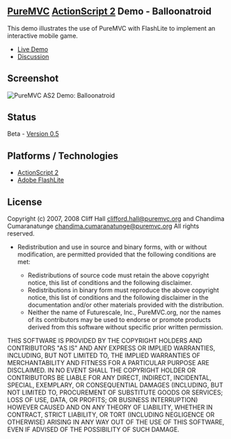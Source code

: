## [PureMVC](http://puremvc.github.com/) [ActionScript 2](https://github.com/PureMVC/puremvc-as2-standard-framework/wiki) Demo - Balloonatroid
This demo illustrates the use of PureMVC with FlashLite to implement an interactive mobile game.

* [Live Demo](http://darkstar.puremvc.org/content_header.html?url=http://puremvc.org/pages/demos/AS2/Demo_AS2_FlashLite_Balloonatroid/&desc=PureMVC%20ActionScript%202%20Demo:%20Balloonatroid)
* [Discussion](http://forums.puremvc.org/index.php?topic=170.0)

## Screenshot
![PureMVC AS2 Demo: Balloonatroid](http://puremvc.org/pages/images/screenshots/PureMVC-Shot-AS2-Flashlite-Balloonatroid.png)

## Status
Beta - [Version 0.5](https://github.com/PureMVC/puremvc-as2-demo-flashlite-balloonatroid/blob/master/VERSION)

## Platforms / Technologies
* [ActionScript 2](http://en.wikipedia.org/wiki/ActionScript)
* [Adobe FlashLite](http://en.wikipedia.org/wiki/Flashlite)

## License
Copyright (c) 2007, 2008 
Cliff Hall <clifford.hall@puremvc.org> and 
Chandima Cumaranatunge <chandima.cumaranatunge@puremvc.org>
All rights reserved.

* Redistribution and use in source and binary forms, with or without modification, are permitted provided that the following conditions are met:

  * Redistributions of source code must retain the above copyright notice, this list of conditions and the following disclaimer.
  * Redistributions in binary form must reproduce the above copyright notice, this list of conditions and the following disclaimer in the documentation and/or other materials provided with the distribution.
  * Neither the name of Futurescale, Inc., PureMVC.org, nor the names of its contributors may be used to endorse or promote products derived from this software without specific prior written permission.

THIS SOFTWARE IS PROVIDED BY THE COPYRIGHT HOLDERS AND CONTRIBUTORS "AS IS" AND ANY EXPRESS OR IMPLIED WARRANTIES, INCLUDING, BUT NOT LIMITED TO, THE IMPLIED WARRANTIES OF MERCHANTABILITY AND FITNESS FOR A PARTICULAR PURPOSE ARE DISCLAIMED. IN NO EVENT SHALL THE COPYRIGHT HOLDER OR CONTRIBUTORS BE LIABLE FOR ANY DIRECT, INDIRECT, INCIDENTAL, SPECIAL, EXEMPLARY, OR CONSEQUENTIAL DAMAGES (INCLUDING, BUT NOT LIMITED TO, PROCUREMENT OF SUBSTITUTE GOODS OR SERVICES; LOSS OF USE, DATA, OR PROFITS; OR BUSINESS INTERRUPTION) HOWEVER CAUSED AND ON ANY THEORY OF LIABILITY, WHETHER IN CONTRACT, STRICT LIABILITY, OR TORT (INCLUDING NEGLIGENCE OR OTHERWISE) ARISING IN ANY WAY OUT OF THE USE OF THIS SOFTWARE, EVEN IF ADVISED OF THE POSSIBILITY OF SUCH DAMAGE.